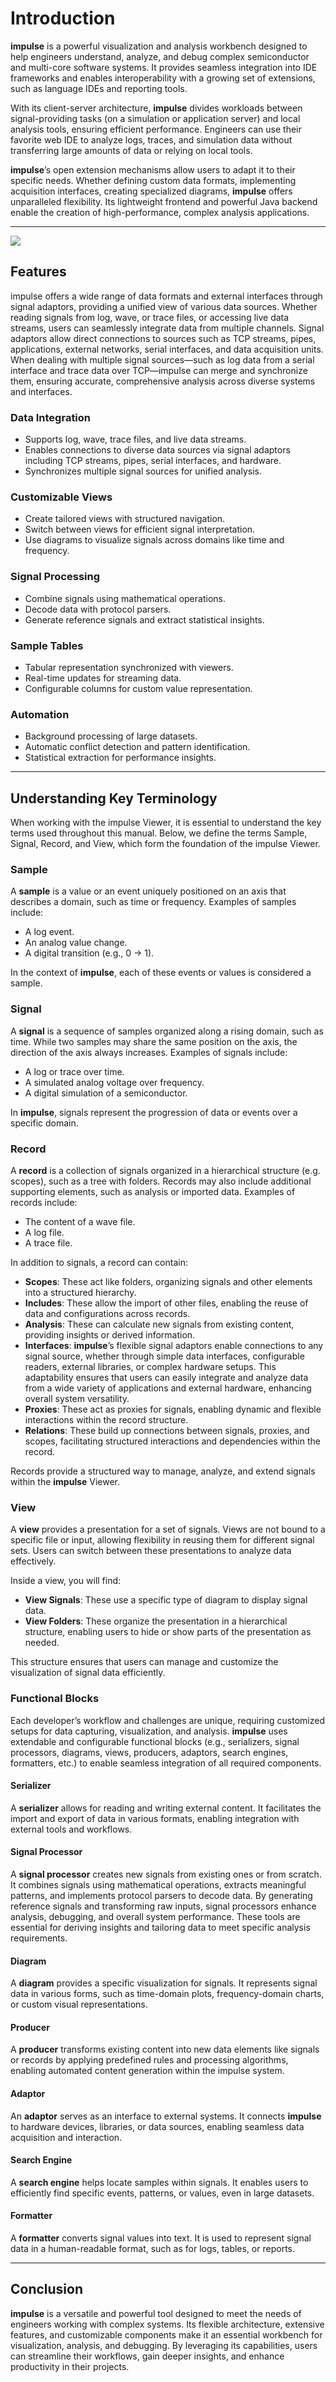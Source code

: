 <!---
title: "Introduction"
author: "Thomas Haber"
keywords: [visualization, analysis, workbench, semiconductor, software, signal, sample, record, view, client-server, extension, customization, data integration, diagram, automation]
description: "Overview of impulse, a visualization and analysis workbench for semiconductor and software systems. Covers client-server architecture, extension mechanisms, key features, and fundamental concepts including samples, signals, records, views, and functional blocks. Details how engineers can leverage impulse for debugging complex systems with flexible data integration and customizable visualizations."
category: "impulse-manual"
tags:
  - manual
  - introduction
  - overview
docID: 623
--->
# Introduction

**impulse** is a powerful visualization and analysis workbench designed to help engineers understand, analyze, and debug complex semiconductor and multi-core software systems. It provides seamless integration into IDE frameworks and enables interoperability with a growing set of extensions, such as language IDEs and reporting tools.

With its client-server architecture, **impulse** divides workloads between signal-providing tasks (on a simulation or application server) and local analysis tools, ensuring efficient performance. Engineers can use their favorite web IDE to analyze logs, traces, and simulation data without transferring large amounts of data or relying on local tools.

**impulse**’s open extension mechanisms allow users to adapt it to their specific needs. Whether defining custom data formats, implementing acquisition interfaces, creating specialized diagrams, **impulse** offers unparalleled flexibility. Its lightweight frontend and powerful Java backend enable the creation of high-performance, complex analysis applications.

---

![](images/ss_record_viewer1.png)

## Features

impulse offers a wide range of data formats and external interfaces through signal adaptors, providing a unified view of various data sources. Whether reading signals from log, wave, or trace files, or accessing live data streams, users can seamlessly integrate data from multiple channels. Signal adaptors allow direct connections to sources such as TCP streams, pipes, applications, external networks, serial interfaces, and data acquisition units. When dealing with multiple signal sources—such as log data from a serial interface and trace data over TCP—impulse can merge and synchronize them, ensuring accurate, comprehensive analysis across diverse systems and interfaces.

### Data Integration
- Supports log, wave, trace files, and live data streams.
- Enables connections to diverse data sources via signal adaptors including TCP streams, pipes, serial interfaces, and hardware.
- Synchronizes multiple signal sources for unified analysis.

### Customizable Views
- Create tailored views with structured navigation.
- Switch between views for efficient signal interpretation.
- Use diagrams to visualize signals across domains like time and frequency.

### Signal Processing
- Combine signals using mathematical operations.
- Decode data with protocol parsers.
- Generate reference signals and extract statistical insights.

### Sample Tables
- Tabular representation synchronized with viewers.
- Real-time updates for streaming data.
- Configurable columns for custom value representation.

### Automation
- Background processing of large datasets.
- Automatic conflict detection and pattern identification.
- Statistical extraction for performance insights.

---

## Understanding Key Terminology

When working with the impulse Viewer, it is essential to understand the key terms used throughout this manual. Below, we define the terms Sample, Signal, Record, and View, which form the foundation of the impulse Viewer.

### Sample
A **sample** is a value or an event uniquely positioned on an axis that describes a domain, such as time or frequency. Examples of samples include:

- A log event.
- An analog value change.
- A digital transition (e.g., 0 → 1).

In the context of **impulse**, each of these events or values is considered a sample.

### Signal
A **signal** is a sequence of samples organized along a rising domain, such as time. While two samples may share the same position on the axis, the direction of the axis always increases. Examples of signals include:

- A log or trace over time.
- A simulated analog voltage over frequency.
- A digital simulation of a semiconductor.

In **impulse**, signals represent the progression of data or events over a specific domain.

### Record
A **record** is a collection of signals organized in a hierarchical structure (e.g. scopes), such as a tree with folders. Records may also include additional supporting elements, such as analysis or imported data. Examples of records include:

- The content of a wave file.
- A log file.
- A trace file.

In addition to signals, a record can contain:

- **Scopes**: These act like folders, organizing signals and other elements into a structured hierarchy.
- **Includes**: These allow the import of other files, enabling the reuse of data and configurations across records.
- **Analysis**: These can calculate new signals from existing content, providing insights or derived information.
- **Interfaces**: **impulse**’s flexible signal adaptors enable connections to any signal source, whether through simple data interfaces, configurable readers, external libraries, or complex hardware setups. This adaptability ensures that users can easily integrate and analyze data from a wide variety of applications and external hardware, enhancing overall system versatility.
- **Proxies**: These act as proxies for signals, enabling dynamic and flexible interactions within the record structure.
- **Relations**: These build up connections between signals, proxies, and scopes, facilitating structured interactions and dependencies within the record.

Records provide a structured way to manage, analyze, and extend signals within the **impulse** Viewer.

### View
A **view** provides a presentation for a set of signals. Views are not bound to a specific file or input, allowing flexibility in reusing them for different signal sets. Users can switch between these presentations to analyze data effectively. 

Inside a view, you will find:

- **View Signals**: These use a specific type of diagram to display signal data.
- **View Folders**: These organize the presentation in a hierarchical structure, enabling users to hide or show parts of the presentation as needed.

This structure ensures that users can manage and customize the visualization of signal data efficiently.

### Functional Blocks

Each developer’s workflow and challenges are unique, requiring customized setups for data capturing, visualization, and analysis. **impulse** uses extendable and configurable functional blocks (e.g., serializers, signal processors, diagrams, views, producers, adaptors, search engines, formatters, etc.) to enable seamless integration of all required components.

#### Serializer
A **serializer** allows for reading and writing external content. It facilitates the import and export of data in various formats, enabling integration with external tools and workflows.

#### Signal Processor
A **signal processor** creates new signals from existing ones or from scratch. It combines signals using mathematical operations, extracts meaningful patterns, and implements protocol parsers to decode data. By generating reference signals and transforming raw inputs, signal processors enhance analysis, debugging, and overall system performance. These tools are essential for deriving insights and tailoring data to meet specific analysis requirements.

#### Diagram
A **diagram** provides a specific visualization for signals. It represents signal data in various forms, such as time-domain plots, frequency-domain charts, or custom visual representations.

#### Producer
A **producer** transforms existing content into new data elements like signals or records by applying predefined rules and processing algorithms, enabling automated content generation within the impulse system.

#### Adaptor
An **adaptor** serves as an interface to external systems. It connects **impulse** to hardware devices, libraries, or data sources, enabling seamless data acquisition and interaction.

#### Search Engine
A **search engine** helps locate samples within signals. It enables users to efficiently find specific events, patterns, or values, even in large datasets.

#### Formatter
A **formatter** converts signal values into text. It is used to represent signal data in a human-readable format, such as for logs, tables, or reports.

---

## Conclusion

**impulse** is a versatile and powerful tool designed to meet the needs of engineers working with complex systems. Its flexible architecture, extensive features, and customizable components make it an essential workbench for visualization, analysis, and debugging. By leveraging its capabilities, users can streamline their workflows, gain deeper insights, and enhance productivity in their projects.
